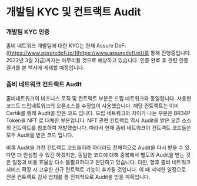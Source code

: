 # 개발팀 KYC 및 컨트랙트 Audit

### 개발팀 KYC 인증

좀비 네트워크 개발팀에 대한 KYC는 현재 Assure DeFi ([https://www.assuredefi.io/](https://www.assuredefi.io))를 통해 진행중입니다. 2022년 3월 2(금)까지는 마무리될 것으로 예상하고 있습니다. 인증 완료 후 관련 인증 결과를 본 백서에 게재할 예정입니다.&#x20;

### 좀비 네트워크 컨트랙트 Audit

좀비네트워크의 비즈니스 로직 및 컨트랙트 부분은 드립 네트워크와 동일합니다. 사용한 코드도 드립네트워크의 오픈소스를 수정없이 사용했습니다. 해당 컨트랙트는 이미 Certik를 통해 Audit을 받은 코드 입니다. 드립 네트워크와 차이가 나는 부분은 BR34P Token을 NFT 로 대체한 부분입니다. NFT 관련 컨트랙트 역시 Audit을 받은 오픈 소스의 컨트랙트를 참조하여 개발했습니다. 따라서 현재 좀비 네트워크이 컨트랙트 코드들은 모두 Audit을 받은 코드 입니다.

비록 Audit을 거친 컨트랙트 코드들이라 하더라도 전체적으로 Audit을 다시 받을 수 있다면 더 안심할 수 있긴 하겠지만, 동일한 코드에 대해 중복해서 별도의 Audit을 받는 것은 일정과 비용 효율상 다소 불필요하다고 판단하고 있습니다. 다만, 향후 좀비 네트워크 서비스 확장 시 고유한 신규 컨트랙트 기능이 추가될 것입니다. 이 때 넉넉한 일정으로 전문 컨트랙트 감사 업체를 통 전체적으로 Audit을 받을 계획입니다.
